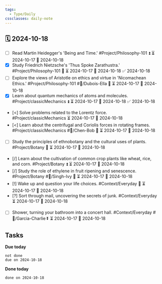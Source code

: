 ```yaml
---
tags:
  - Type/Daily
cssclasses: daily-note
---
```


## 🗓️ 2024-10-18

- [ ] Read Martin Heidegger's 'Being and Time.' #Project/Philosophy-101 ⏫ ⏳ 2024-10-17 📅 2024-10-18
- [x] Study Friedrich Nietzsche's 'Thus Spoke Zarathustra.' #Project/Philosophy-101 🔺 ⏳ 2024-10-17 📅 2024-10-18 ✅ 2024-10-18
- [ ] Explore the views of Aristotle on ethics and virtue in 'Nicomachean Ethics.' #Project/Philosophy-101 #👤/Dubois-Ella 🔽 ⏳ 2024-10-17 📅 2024-10-18
- [x] Learn about quantum mechanics of atoms and molecules. #Project/classicMechanics ⏫ ⏳ 2024-10-17 📅 2024-10-18 ✅ 2024-10-18
- [<] Solve problems related to the Lorentz force. #Project/classicMechanics ⏳ 2024-10-17 📅 2024-10-18
- [<] Learn about the centrifugal and Coriolis forces in rotating frames. #Project/classicMechanics #👤/Chen-Bob 🔺 ⏳ 2024-10-17 📅 2024-10-18
- [ ] Study the principles of ethnobotany and the cultural uses of plants. #Project/Botany 🔼 ⏳ 2024-10-17 📅 2024-10-18
- [/] Learn about the cultivation of common crop plants like wheat, rice, and corn. #Project/Botany ⏫ ⏳ 2024-10-17 📅 2024-10-18
- [/] Study the role of ethylene in fruit ripening and senescence. #Project/Botany #👤/Singh-Ivy 🔽 ⏳ 2024-10-17 📅 2024-10-18
- [!] Wake up and question your life choices. #Context/Everyday 🔺 ⏳ 2024-10-17 📅 2024-10-18
- [?] Sort through mail, uncovering the secrets of junk. #Context/Everyday ⏳ 2024-10-17 📅 2024-10-18
- [ ] Shower, turning your bathroom into a concert hall. #Context/Everyday #👤/Garcia-Charlie ⏬ ⏳ 2024-10-17 📅 2024-10-18

## Tasks

**Due today**

```tasks
not done
due on 2024-10-18
```

**Done today**

```tasks
done on 2024-10-18
```
            